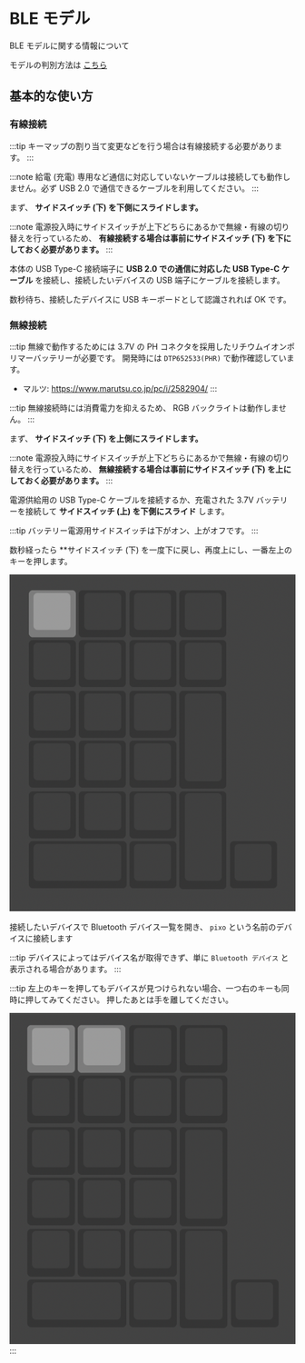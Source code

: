 # BLE モデル

BLE モデルに関する情報について

モデルの判別方法は [こちら](/docs/intro)

## 基本的な使い方

### 有線接続

:::tip
キーマップの割り当て変更などを行う場合は有線接続する必要があります。
:::

:::note
給電 (充電) 専用など通信に対応していないケーブルは接続しても動作しません。必ず USB 2.0 で通信できるケーブルを利用してください。
:::

まず、 **サイドスイッチ (下) を下側にスライドします。**

:::note
電源投入時にサイドスイッチが上下どちらにあるかで無線・有線の切り替えを行っているため、 **有線接続する場合は事前にサイドスイッチ (下) を下にしておく必要があります。**
:::

本体の USB Type-C 接続端子に **USB 2.0 での通信に対応した USB Type-C ケーブル** を接続し、接続したいデバイスの USB 端子にケーブルを接続します。

数秒待ち、接続したデバイスに USB キーボードとして認識されれば OK です。

### 無線接続

:::tip
無線で動作するためには 3.7V の PH コネクタを採用したリチウムイオンポリマーバッテリーが必要です。
開発時には `DTP652533(PHR)` で動作確認しています。

- マルツ: https://www.marutsu.co.jp/pc/i/2582904/
:::

:::tip
無線接続時には消費電力を抑えるため、 RGB バックライトは動作しません。
:::

まず、 **サイドスイッチ (下) を上側にスライドします。**

:::note
電源投入時にサイドスイッチが上下どちらにあるかで無線・有線の切り替えを行っているため、 **無線接続する場合は事前にサイドスイッチ (下) を上にしておく必要があります。**
:::

電源供給用の USB Type-C ケーブルを接続するか、充電された 3.7V バッテリーを接続して **サイドスイッチ (上) を下側にスライド** します。

:::tip
バッテリー電源用サイドスイッチは下がオン、上がオフです。
:::

数秒経ったら **サイドスイッチ (下) を一度下に戻し、再度上にし、一番左上のキーを押します。

![BLE Refresh](./assets/ble_refresh.png)

接続したいデバイスで Bluetooth デバイス一覧を開き、 `pixo` という名前のデバイスに接続します

:::tip
デバイスによってはデバイス名が取得できず、単に `Bluetooth デバイス` と表示される場合があります。
:::

:::tip
左上のキーを押してもデバイスが見つけられない場合、一つ右のキーも同時に押してみてください。
押したあとは手を離してください。

![BLE Refresh and Disconnect](./assets/ble_disc.png)
:::

